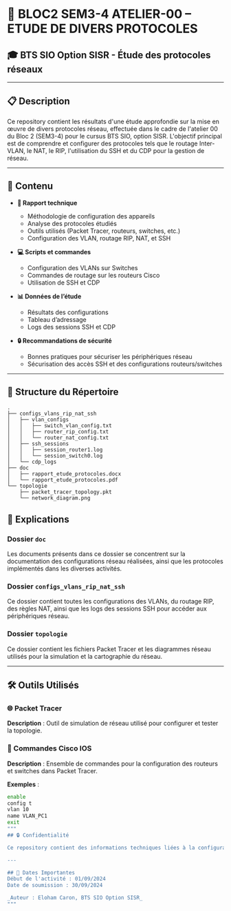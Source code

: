 # 📄 BLOC2 SEM3-4 ATELIER-00 – ETUDE DE DIVERS PROTOCOLES

## 🎓 BTS SIO Option SISR - Étude des protocoles réseaux

---

## 📋 Description

Ce repository contient les résultats d'une étude approfondie sur la mise en œuvre de divers protocoles réseau, effectuée dans le cadre de l'atelier 00 du Bloc 2 (SEM3-4) pour le cursus BTS SIO, option SISR. L'objectif principal est de comprendre et configurer des protocoles tels que le routage Inter-VLAN, le NAT, le RIP, l'utilisation du SSH et du CDP pour la gestion de réseau.

---

## 📂 Contenu

- **📝 Rapport technique**
  - Méthodologie de configuration des appareils
  - Analyse des protocoles étudiés
  - Outils utilisés (Packet Tracer, routeurs, switches, etc.)
  - Configuration des VLAN, routage RIP, NAT, et SSH

- **💻 Scripts et commandes**
  - Configuration des VLANs sur Switches
  - Commandes de routage sur les routeurs Cisco
  - Utilisation de SSH et CDP

- **📊 Données de l’étude**
  - Résultats des configurations
  - Tableau d’adressage
  - Logs des sessions SSH et CDP

- **🔒 Recommandations de sécurité**
  - Bonnes pratiques pour sécuriser les périphériques réseau
  - Sécurisation des accès SSH et des configurations routeurs/switches

---

## 📂 Structure du Répertoire

```plaintext
.
├── configs_vlans_rip_nat_ssh
│   ├── vlan_configs
│   │   ├── switch_vlan_config.txt
│   │   ├── router_rip_config.txt
│   │   └── router_nat_config.txt
│   ├── ssh_sessions
│   │   ├── session_router1.log
│   │   └── session_switch0.log
│   └── cdp_logs
├── doc
│   ├── rapport_etude_protocoles.docx
│   └── rapport_etude_protocoles.pdf
└── topologie
    ├── packet_tracer_topology.pkt
    └── network_diagram.png
```
## 📑 Explications

### Dossier `doc`
Les documents présents dans ce dossier se concentrent sur la documentation des configurations réseau réalisées, ainsi que les protocoles implémentés dans les diverses activités.

### Dossier `configs_vlans_rip_nat_ssh`
Ce dossier contient toutes les configurations des VLANs, du routage RIP, des règles NAT, ainsi que les logs des sessions SSH pour accéder aux périphériques réseau.

### Dossier `topologie`
Ce dossier contient les fichiers Packet Tracer et les diagrammes réseau utilisés pour la simulation et la cartographie du réseau.

---

## 🛠️ Outils Utilisés

### 🌐 Packet Tracer
**Description** : Outil de simulation de réseau utilisé pour configurer et tester la topologie.

### 🔧 Commandes Cisco IOS
**Description** : Ensemble de commandes pour la configuration des routeurs et switches dans Packet Tracer.

**Exemples** :

```bash
enable
config t
vlan 10
name VLAN_PC1
exit
"""
## 🔒 Confidentialité

Ce repository contient des informations techniques liées à la configuration des protocoles réseau. La diffusion est restreinte aux membres autorisés du programme BTS SIO.

---

## 📅 Dates Importantes
Début de l'activité : 01/09/2024  
Date de soumission : 30/09/2024  

_Auteur : Eloham Caron, BTS SIO Option SISR_
"""
